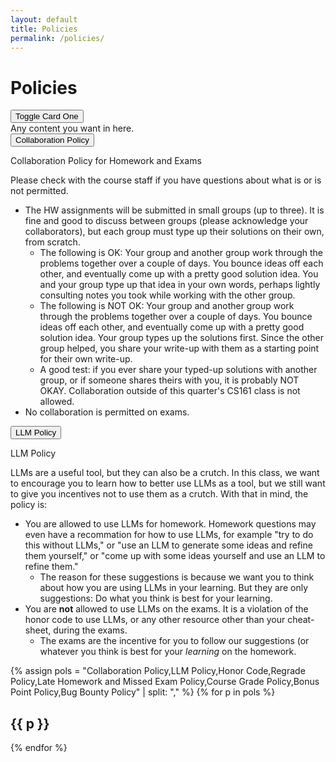 ```yaml
---
layout: default
title: Policies
permalink: /policies/
---
```


# Policies


  <div class="card mb-3">
    <div class="card-header">
      <button class="btn btn-link text-decoration-none"
              type="button"
              data-bs-toggle="collapse"
              data-bs-target="#cardOne"
              aria-expanded="false"
              aria-controls="cardOne">
        Toggle Card One
      </button>
    </div>
    <div id="cardOne" class="collapse">
      <div class="card-body">
        Any content you want in here.
      </div>
    </div>
  </div>


 <div class="card mb-3">
    <div class="card-header">
      <button class="btn btn-link text-decoration-none"
              type="button"
              data-bs-toggle="collapse"
              data-bs-target="#collab"
              aria-expanded="false"
              aria-controls="collab">
        Collaboration Policy
      </button>
    </div>
    <div id="collab" class="collapse">
      <div class="card-body">
<p class="card-title">Collaboration Policy for Homework and Exams</p>
Please check with the course staff if you have questions about what is or is not permitted.
<ul>
<li>The HW assignments will be submitted in small groups (up to three). It is fine and good to discuss between groups (please acknowledge your collaborators), but each group must type up their solutions on their own, from scratch.
	<ul>
	<li>The following is OK: Your group and another group work through the problems together over a couple of days. You bounce ideas off each other, and eventually come up with a pretty good solution idea. You and your group type up that idea in your own words, perhaps lightly consulting notes you took while working with the other group.</li>
	<li>The following is NOT OK: Your group and another group work through the problems together over a couple of days. You bounce ideas off each other, and eventually come up with a pretty good solution idea. Your group types up the solutions first. Since the other group helped, you share your write-up with them as a starting point for their own write-up.</li>
	<li>A good test: if you ever share your typed-up solutions with another group, or if someone shares theirs with you, it is probably NOT OKAY.
Collaboration outside of this quarter's CS161 class is not allowed.</li>
	</ul>
</li>
<li>
No collaboration is permitted on exams.      
</li>
</ul>
</div>
</div>
</div>
 

<div class="card mb-3">
    <div class="card-header">
      <button class="btn btn-link text-decoration-none"
              type="button"
              data-bs-toggle="collapse"
              data-bs-target="#llm"
              aria-expanded="false"
              aria-controls="llm">
        LLM Policy
      </button>
    </div>
    <div id="llm" class="collapse">
      <div class="card-body">
<p class="card-title">LLM Policy</p>
LLMs are a useful tool, but they can also be a crutch.  In this class, we want to encourage you to learn how to better use LLMs as a tool, but we still want to give you incentives not to use them as a crutch. 
With that in mind, the policy is:
<ul>
<li> You are allowed to use LLMs for homework.  Homework questions may even have a recommation for how to use LLMs, for example "try to do this without LLMs," or "use an LLM to generate some ideas and refine them yourself," or "come up with some ideas yourself and use an LLM to refine them."  
<ul><li>The reason for these suggestions is because we want you to think about how you are using LLMs in your learning.  But they are only suggestions: Do what you think is best for your learning.</li>
</ul></li>
<li> You are <b>not</b> allowed to use LLMs on the exams.  It is a violation of the honor code to use LLMs, or any other resource other than your cheat-sheet, during the exams.
	<ul>
	<li>The exams are the incentive for you to follow our suggestions (or whatever you think is best for your <i>learning</i> on the homework.</li>
	</ul></li>
</ul>
</div>
</div>
</div>

{% assign pols = "Collaboration Policy,LLM Policy,Honor Code,Regrade Policy,Late Homework and Missed Exam Policy,Course Grade Policy,Bonus Point Policy,Bug Bounty Policy" | split: "," %}
{% for p in pols %}
<div class="panel policy-panel">
  <h2>{{ p }}</h2>
  <!-- Policy text here -->
</div>
{% endfor %}
